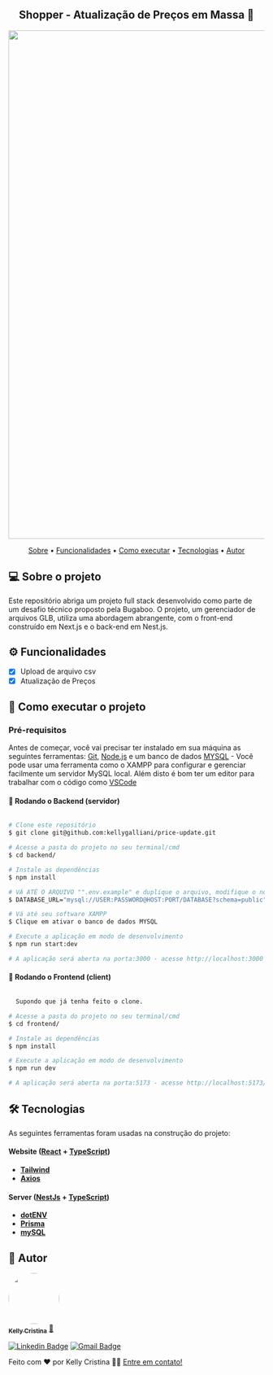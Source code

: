 <h2 align="center"> 
	 Shopper - Atualização de Preços em Massa 🚀
</h2>
<div align="center"><img width="1000" src="(image.png)"/></div>
<p align="center">
 <a href="#-sobre-o-projeto">Sobre</a> •
 <a href="#-funcionalidades">Funcionalidades</a> •
 <a href="#-como-executar-o-projeto">Como executar</a> • 
 <a href="#-tecnologias">Tecnologias</a> • 
 <a href="#-autor">Autor</a>
</p>

## 💻 Sobre o projeto

Este repositório abriga um projeto full stack desenvolvido como parte de um desafio técnico proposto pela Bugaboo. O projeto, um gerenciador de arquivos GLB, utiliza uma abordagem abrangente, com o front-end construído em Next.js e o back-end em Nest.js.

## ⚙️ Funcionalidades

- [x] Upload de arquivo csv
- [x] Atualização de Preços

## 🚀 Como executar o projeto

### Pré-requisitos

Antes de começar, você vai precisar ter instalado em sua máquina as seguintes ferramentas:
[Git](https://git-scm.com), [Node.js](https://nodejs.org/en/) e um banco de dados [MYSQL](https://www.devmedia.com.br/primeiros-passos-no-mysql/28438) - Você pode usar uma ferramenta como o XAMPP para configurar e gerenciar facilmente um servidor MySQL local.
Além disto é bom ter um editor para trabalhar com o código como [VSCode](https://code.visualstudio.com/)

#### 🎲 Rodando o Backend (servidor)

```bash

# Clone este repositório
$ git clone git@github.com:kellygalliani/price-update.git

# Acesse a pasta do projeto no seu terminal/cmd
$ cd backend/

# Instale as dependências
$ npm install

# VÁ ATÉ O ARQUIVO "".env.example" e duplique o arquivo, modifique o nome para ".env" e insira dos dados do seu banco de dados mysql
$ DATABASE_URL="mysql://USER:PASSWORD@HOST:PORT/DATABASE?schema=public"

# Vá até seu software XAMPP
$ Clique em ativar o banco de dados MYSQL

# Execute a aplicação em modo de desenvolvimento
$ npm run start:dev

# A aplicação será aberta na porta:3000 - acesse http://localhost:3000

```

#### 🧭 Rodando o Frontend (client)

```bash

  Supondo que já tenha feito o clone.

# Acesse a pasta do projeto no seu terminal/cmd
$ cd frontend/

# Instale as dependências
$ npm install

# Execute a aplicação em modo de desenvolvimento
$ npm run dev

# A aplicação será aberta na porta:5173 - acesse http://localhost:5173/

```

## 🛠 Tecnologias

As seguintes ferramentas foram usadas na construção do projeto:

#### **Website** ([React](https://react.dev/) + [TypeScript](https://www.typescriptlang.org/))

- **[Tailwind](https://tailwindcss.com/docs/installation)**
- **[Axios](https://github.com/axios/axios)**

#### **Server** ([NestJs](https://nestjs.com/) + [TypeScript](https://www.typescriptlang.org/))

- **[dotENV](https://github.com/motdotla/dotenv)**
- **[Prisma](https://www.prisma.io/)**
- **[mySQL](https://www.postgresql.org/)**

## 🦸 Autor

<a href="https://github.com/kellygalliani">
 <img style="border-radius: 50%;" src="https://avatars.githubusercontent.com/u/110180304?v=4" width="100px;" alt=""/>
 <br />
 <sub><b>Kelly Cristina</b></sub></a> <a href="https://github.com/kellygalliani" title="Github">🚀</a>
 <br />

[![Linkedin Badge](https://img.shields.io/badge/-Kelly-blue?style=flat-square&logo=Linkedin&logoColor=white&link=https://www.linkedin.com/in/kelly-cristina-galliani/)](https://www.linkedin.com/in/kelly-cristina-galliani/)
[![Gmail Badge](https://img.shields.io/badge/-kelly_92b@hotmail.com-c14438?style=flat-square&logo=Gmail&logoColor=white&link=mailto:kelly_92b@hotmail.com)](mailto:kelly_92b@hotmail.com)

Feito com ❤️ por Kelly Cristina 👋🏽 [Entre em contato!](https://www.linkedin.com/in/kelly-cristina-galliani/)
